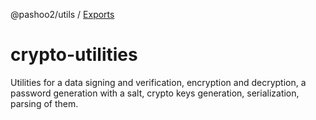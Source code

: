 @pashoo2/utils / [Exports](modules.md)

# crypto-utilities
Utilities for a data signing and verification, encryption and decryption, a password generation with a salt, crypto keys generation, serialization, parsing of them.
